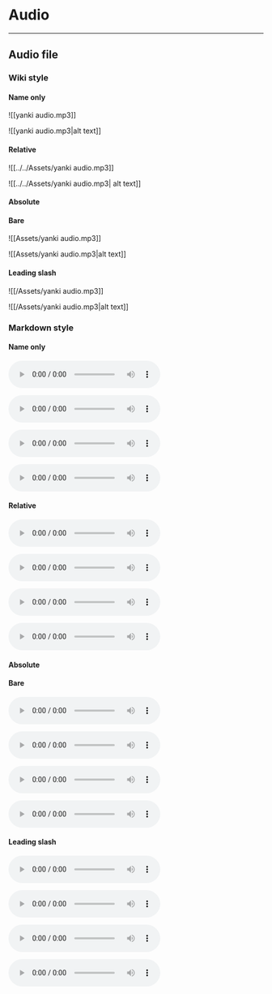 # Audio

---

## Audio file

### Wiki style

#### Name only

![[yanki audio.mp3]]

![[yanki audio.mp3|alt text]]

#### Relative

![[../../Assets/yanki audio.mp3]]

![[../../Assets/yanki audio.mp3| alt text]]

#### Absolute

#### Bare

![[Assets/yanki audio.mp3]]

![[Assets/yanki audio.mp3|alt text]]

#### Leading slash

![[/Assets/yanki audio.mp3]]

![[/Assets/yanki audio.mp3|alt text]]

### Markdown style

#### Name only

![](yanki%20audio.mp3)

![](<yanki audio.mp3>)

![alt text](<yanki audio.mp3>)

![alt text](yanki%20audio.mp3)

#### Relative

![](../../Assets/yanki%20audio.mp3)

![](<../../Assets/yanki audio.mp3>)

![alt text](../../Assets/yanki%20audio.mp3)

![alt text](<../../Assets/yanki audio.mp3>)

#### Absolute

#### Bare

![](Assets/yanki%20audio.mp3)

![](<Assets/yanki audio.mp3>)

![alt text](Assets/yanki%20audio.mp3)

![alt text](<Assets/yanki audio.mp3>)

#### Leading slash

![](/Assets/yanki%20audio.mp3)

![](</Assets/yanki audio.mp3>)

![alt text](/Assets/yanki%20audio.mp3)

![alt text](</Assets/yanki audio.mp3>)
